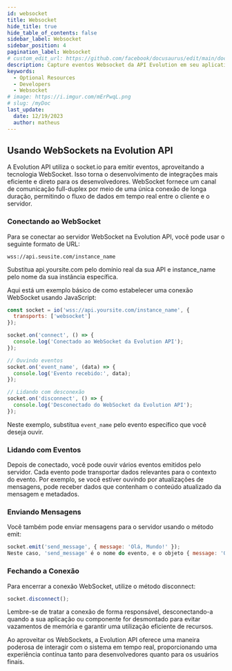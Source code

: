 ```yaml
---
id: websocket
title: Websocket
hide_title: true
hide_table_of_contents: false
sidebar_label: Websocket
sidebar_position: 4
pagination_label: Websocket
# custom_edit_url: https://github.com/facebook/docusaurus/edit/main/docs/api-doc-markdown.md
description: Capture eventos Websocket da API Evolution em seu aplicativo.
keywords:
  - Optional Resources
  - Developers
  - Websocket
# image: https://i.imgur.com/mErPwqL.png
# slug: /myDoc
last_update:
  date: 12/19/2023
  author: matheus
---
```


## Usando WebSockets na Evolution API

A Evolution API utiliza o socket.io para emitir eventos, aproveitando a tecnologia WebSocket. Isso torna o desenvolvimento de integrações mais eficiente e direto para os desenvolvedores. WebSocket fornece um canal de comunicação full-duplex por meio de uma única conexão de longa duração, permitindo o fluxo de dados em tempo real entre o cliente e o servidor.

### Conectando ao WebSocket

Para se conectar ao servidor WebSocket na Evolution API, você pode usar o seguinte formato de URL:


```plaintext
wss://api.seusite.com/instance_name
```

Substitua api.yoursite.com pelo domínio real da sua API e instance_name pelo nome da sua instância específica.

Aqui está um exemplo básico de como estabelecer uma conexão WebSocket usando JavaScript:

```javascript
const socket = io('wss://api.yoursite.com/instance_name', {
  transports: ['websocket']
});

socket.on('connect', () => {
  console.log('Conectado ao WebSocket da Evolution API');
});

// Ouvindo eventos
socket.on('event_name', (data) => {
  console.log('Evento recebido:', data);
});

// Lidando com desconexão
socket.on('disconnect', () => {
  console.log('Desconectado do WebSocket da Evolution API');
});
```

Neste exemplo, substitua `event_name` pelo evento específico que você deseja ouvir.

### Lidando com Eventos

Depois de conectado, você pode ouvir vários eventos emitidos pelo servidor. Cada evento pode transportar dados relevantes para o contexto do evento. Por exemplo, se você estiver ouvindo por atualizações de mensagens, pode receber dados que contenham o conteúdo atualizado da mensagem e metadados.

### Enviando Mensagens

Você também pode enviar mensagens para o servidor usando o método emit:


```javascript
socket.emit('send_message', { message: 'Olá, Mundo!' });
Neste caso, 'send_message' é o nome do evento, e o objeto { message: 'Olá, Mundo!' } é os dados que estão sendo enviados.
```

### Fechando a Conexão

Para encerrar a conexão WebSocket, utilize o método disconnect:


```javascript
socket.disconnect();
```

Lembre-se de tratar a conexão de forma responsável, desconectando-a quando a sua aplicação ou componente for desmontado para evitar vazamentos de memória e garantir uma utilização eficiente de recursos.

Ao aproveitar os WebSockets, a Evolution API oferece uma maneira poderosa de interagir com o sistema em tempo real, proporcionando uma experiência contínua tanto para desenvolvedores quanto para os usuários finais.
